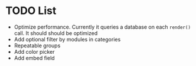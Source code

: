 
TODO List
=========

 * Optimize performance. Currently it queries a database on each `render()` call. It should should be optimized
 * Add optional filter by modules in categories
 * Repeatable groups
 * Add color picker
 * Add embed field